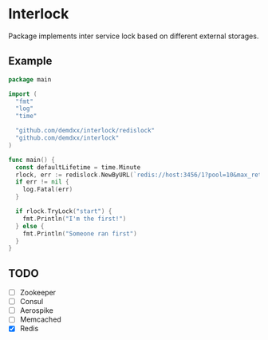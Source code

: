 # Interlock

Package implements inter service lock based on different external storages.

## Example

```go
package main

import (
  "fmt"
  "log"
  "time"

  "github.com/demdxx/interlock/redislock"
  "github.com/demdxx/interlock"
)

func main() {
  const defaultLifetime = time.Minute
  rlock, err := redislock.NewByURL(`redis://host:3456/1?pool=10&max_retries=2&idle_cons=2`, defaultLifetime)
  if err != nil {
    log.Fatal(err)
  }

  if rlock.TryLock("start") {
    fmt.Println("I'm the first!")
  } else {
    fmt.Println("Someone ran first")
  }
}
```

## TODO

* [ ] Zookeeper
* [ ] Consul
* [ ] Aerospike
* [ ] Memcached
* [x] Redis
